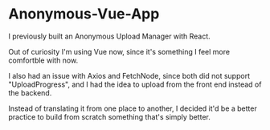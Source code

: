 # Anonymous-Vue-App

I previously built an Anonymous Upload Manager with React.

Out of curiosity I'm using Vue now, since it's something I feel more comfortble with now.

I also had an issue with Axios and FetchNode, since both did not support "UploadProgress", and I had the idea to upload from the front end instead of the backend.

Instead of translating it from one place to another, I decided it'd be a better practice to build from scratch something that's simply better.
